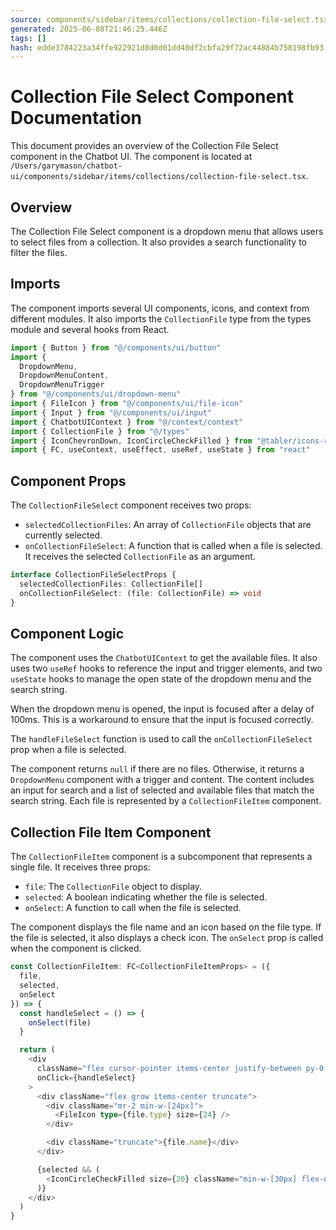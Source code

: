 ```yaml
---
source: components/sidebar/items/collections/collection-file-select.tsx
generated: 2025-06-08T21:46:25.446Z
tags: []
hash: edde3784223a34ffe922921d8d0d01dd40df2cbfa29f72ac44884b758198fb93
---
```


# Collection File Select Component Documentation

This document provides an overview of the Collection File Select component in the Chatbot UI. The component is located at `/Users/garymason/chatbot-ui/components/sidebar/items/collections/collection-file-select.tsx`.

## Overview

The Collection File Select component is a dropdown menu that allows users to select files from a collection. It also provides a search functionality to filter the files.

## Imports

The component imports several UI components, icons, and context from different modules. It also imports the `CollectionFile` type from the types module and several hooks from React.

```ts
import { Button } from "@/components/ui/button"
import {
  DropdownMenu,
  DropdownMenuContent,
  DropdownMenuTrigger
} from "@/components/ui/dropdown-menu"
import { FileIcon } from "@/components/ui/file-icon"
import { Input } from "@/components/ui/input"
import { ChatbotUIContext } from "@/context/context"
import { CollectionFile } from "@/types"
import { IconChevronDown, IconCircleCheckFilled } from "@tabler/icons-react"
import { FC, useContext, useEffect, useRef, useState } from "react"
```

## Component Props

The `CollectionFileSelect` component receives two props:

- `selectedCollectionFiles`: An array of `CollectionFile` objects that are currently selected.
- `onCollectionFileSelect`: A function that is called when a file is selected. It receives the selected `CollectionFile` as an argument.

```ts
interface CollectionFileSelectProps {
  selectedCollectionFiles: CollectionFile[]
  onCollectionFileSelect: (file: CollectionFile) => void
}
```

## Component Logic

The component uses the `ChatbotUIContext` to get the available files. It also uses two `useRef` hooks to reference the input and trigger elements, and two `useState` hooks to manage the open state of the dropdown menu and the search string.

When the dropdown menu is opened, the input is focused after a delay of 100ms. This is a workaround to ensure that the input is focused correctly.

The `handleFileSelect` function is used to call the `onCollectionFileSelect` prop when a file is selected.

The component returns `null` if there are no files. Otherwise, it returns a `DropdownMenu` component with a trigger and content. The content includes an input for search and a list of selected and available files that match the search string. Each file is represented by a `CollectionFileItem` component.

## Collection File Item Component

The `CollectionFileItem` component is a subcomponent that represents a single file. It receives three props:

- `file`: The `CollectionFile` object to display.
- `selected`: A boolean indicating whether the file is selected.
- `onSelect`: A function to call when the file is selected.

The component displays the file name and an icon based on the file type. If the file is selected, it also displays a check icon. The `onSelect` prop is called when the component is clicked.

```ts
const CollectionFileItem: FC<CollectionFileItemProps> = ({
  file,
  selected,
  onSelect
}) => {
  const handleSelect = () => {
    onSelect(file)
  }

  return (
    <div
      className="flex cursor-pointer items-center justify-between py-0.5 hover:opacity-50"
      onClick={handleSelect}
    >
      <div className="flex grow items-center truncate">
        <div className="mr-2 min-w-[24px]">
          <FileIcon type={file.type} size={24} />
        </div>

        <div className="truncate">{file.name}</div>
      </div>

      {selected && (
        <IconCircleCheckFilled size={20} className="min-w-[30px] flex-none" />
      )}
    </div>
  )
}
```